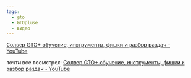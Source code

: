 ```yaml
---
tags:
  - gto
  - GTOpluse
  - видео
---
```

[Солвер GTO+ обучение, инструменты, фишки и разбор раздач - YouTube](https://youtu.be/fGQtKT0wplk)

почти все посмотрел:
[Солвер GTO+ обучение, инструменты, фишки и разбор раздач - YouTube](https://youtu.be/fGQtKT0wplk?t=1832)

